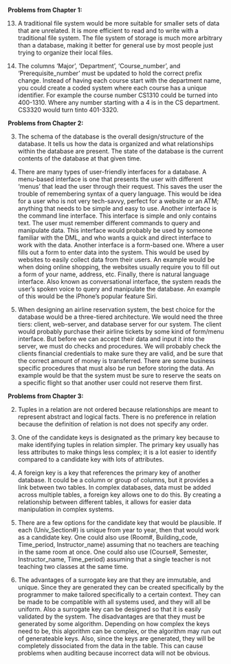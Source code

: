 **Problems from Chapter 1:**

13. A traditional file system would be more suitable for smaller sets of data that are unrelated. It is more efficient to read and to write with a traditional file system. The file system of storage is much more arbitrary than a database, making it better for general use by most people just trying to organize their local files.

14. The columns ‘Major’, ‘Department’, ‘Course_number’, and ‘Prerequisite_number’ must be updated to hold the correct prefix change.
Instead of having each course start with the department name, you could create a coded system where each course has a unique identifier. For example the course number CS1310 could be turned into 400-1310. Where any number starting with a 4 is in the CS department. CS3320 would turn tinto 401-3320. 


**Problems from Chapter 2:**

3. The schema of the database is the overall design/structure of the database. It tells us how the data is organized and what relationships within the database are present. The state of the database is the current contents of the database at that given time.

7. There are many types of user-friendly interfaces for a database. A menu-based interface is one that presents the user with different ‘menus’ that lead the user through their request. This saves the user the trouble of remembering syntax of a query language. This would be idea for a user who is not very tech-savvy, perfect for a website or an ATM; anything that needs to be simple and easy to use. Another interface is the command line interface. This interface is simple and only contains text. The user must remember different commands to query and manipulate data. This interface would probably be used by someone familiar with the DML, and who wants a quick and direct interface to work with the data. Another interface is a form-based one. Where a user fills out a form to enter data into the system. This would be used by websites to easily collect data from their users. An example would be when doing online shopping, the websites usually require you to fill out a form of your name, address, etc. Finally, there is natural language interface. Also known as conversational interface, the system reads the user’s spoken voice to query and manipulate the database. An example of this would be the iPhone’s popular feature Siri.

14. When designing an airline reservation system, the best choice for the database would be a three-tiered architecture. We would need the three tiers: client, web-server, and database server for our system. The client would probably purchase their airline tickets by some kind of form/menu interface. But before we can accept their data and input it into the server, we must do checks and procedures. We will probably check the clients financial credentials to make sure they are valid, and be sure that the correct amount of money is transferred. There are some business specific procedures that must also be run before storing the data. An example would be that the system must be sure to reserve the seats on a specific flight so that another user could not reserve them first. 

**Problems from Chapter 3:**

2. Tuples in a relation are not ordered because relationships are meant to represent abstract and logical facts. There is no preference in relation because the definition of relation is not does not specify any order. 

5. One of the candidate keys is designated as the primary key because to make identifying tuples in relation simpler. The primary key usually has less attributes to make things less complex; it is a lot easier to identify compared to a candidate key with lots of attributes.

9. A foreign key is a key that references the primary key of another database. It could be a column or group of columns, but it provides a link between two tables. In complex databases, data must be added across multiple tables, a foreign key allows one to do this. By creating a relationship between different tables, it allows for easier data manipulation in complex systems.

13. There are a few options for the candidate key that would be plausible. If each (Univ_Section#) is unique from year to year, then that would work as a candidate key. One could also use (Room#, Building_code, Time_period, Instructor_name) assuming that no teachers are teaching in the same room at once. One could also use (Course#, Semester, Instructor_name, Time_period) assuming that a single teacher is not teaching two classes at the same time. 

20. The advantages of a surrogate key are that they are immutable, and unique. Since they are generated they can be created specifically by the programmer to make tailored specifically to a certain context. They can be made to be compatible with all systems used, and they will all be uniform. Also a surrogate key can be designed so that it is easily validated by the system. The disadvantages are that they must be generated by some algorithm. Depending on how complex the keys need to be, this algorithm can be complex, or the algorithm may run out of generateable keys. Also, since the keys are generated, they will be completely dissociated from the data in the table. This can cause problems when auditing because incorrect data will not be obvious. 
